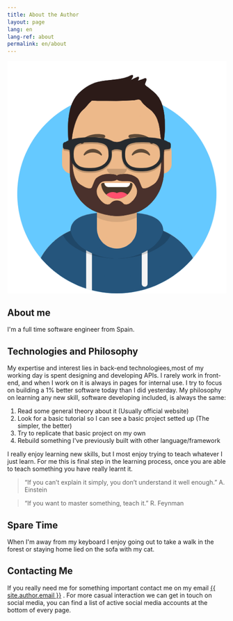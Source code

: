 ```yaml
---
title: About the Author
layout: page
lang: en
lang-ref: about
permalink: en/about
---
```

![avatar](/public/img/bristollcoding-avatar-happy.png)

## About me
I'm a full time software engineer from Spain. 

## Technologies and Philosophy
My expertise and interest lies in back-end technologiees,most of my working day is spent designing and developing APIs. I rarely work in front-end, and when I work on it is always in pages for internal use. I try to focus on building a 1% better software today than I did yesterday. 
My philosophy on learning any new skill, software developing included, is always the same: 

   1. Read some general theory about it (Usually official website)
   2. Look for a basic tutorial so I can see a basic project setted up (The simpler, the better)
   3. Try to replicate that basic project on my own
   4. Rebuild something I've previously built with other language/framework

I really enjoy learning new skills, but I most enjoy trying to teach whatever I just learn. For me this is final step in the learning process, once you are able to teach something you have really learnt it.


   > “If you can’t explain it simply, you don’t understand it well enough.”
   > A. Einstein

   > “If you want to master something, teach it.”
   > R. Feynman

## Spare Time
When I'm away from my keyboard I enjoy going out to take a walk in the forest or staying home lied on the sofa with my cat.

## Contacting Me
If you really need me for something important contact me on my email <a class="u-email" href="mailto:{{ site.author.email }}">{{ site.author.email }}</a> . For more casual interaction we can get in touch on social media, you can find a list of active social media accounts at the bottom of every page.
